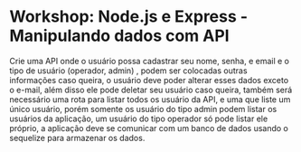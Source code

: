 # Workshop: Node.js e Express - Manipulando dados com API

Crie uma API onde o usuário possa cadastrar seu nome, senha, e email e o tipo de usuário (operador, admin) , podem ser  colocadas outras informações caso queira, o usuário deve poder alterar esses dados exceto o e-mail, além disso ele pode deletar seu usuário caso queira, também será necessário uma rota para listar todos os usuário da API, e uma que liste um único usuário, porém somente os usuário do tipo admin podem listar os usuários da aplicação, um usuário do tipo operador só pode listar ele próprio, a aplicação deve se comunicar com um banco de dados usando o sequelize para armazenar os dados.
